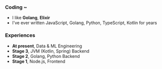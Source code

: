 
### Coding ~

* I like **Golang**, **Elixir**
* I've ever written JavaScript, Golang, Python, TypeScript, Kotlin for years

### Experiences

* **At present**, Data & ML Engineering
* **Stage 3**, JVM (Kotlin, Spring) Backend
* **Stage 2**, Golang, Python Backend
* **Stage 1**, Node.js, Frontend
